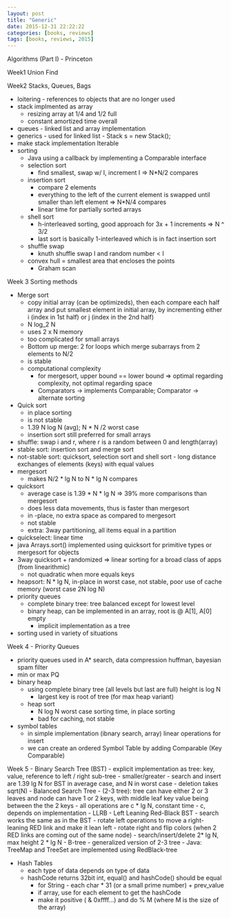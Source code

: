 ```yaml
---
layout: post
title: "Generic"
date: 2015-12-31 22:22:22
categories: [books, reviews]
tags: [books, reviews, 2015]
---
```

Algorithms (Part I) - Princeton

Week1 Union Find

Week2 Stacks, Queues, Bags
- loitering - references to objects that are no longer used
- stack implmented as array
    - resizing array at 1/4 and 1/2 full
    - constant amortized time overall
- queues - linked list and array implementation
- generics - used for linked list - Stack<Integer> s = new Stack<Integer>();
- make stack implementation Iterable
- sorting
    - Java using a callback by implementing a Comparable interface
    - selection sort
        - find smallest, swap w/ I, increment I => N*N/2 compares
    - insertion sort
        - compare 2 elements
        - everything to the left of the current element is swapped until smaller than left element => N*N/4 compares
        - linear time for partially sorted arrays
    - shell sort
        - h-interleaved sorting, good approach for 3x + 1 increments => N ^ 3/2
        - last sort is basically 1-interleaved which is in fact insertion sort
    - shuffle swap
        - knuth shuffle swap I and random number < I
    - convex hull = smallest area that encloses the points
        - Graham scan

Week 3 Sorting methods
- Merge sort
    - copy initial array (can be optimizeds), then each compare each half array and put smallest element in initial array, by incrementing either i (index in 1st half) or j (index in the 2nd half)
    - N log_2 N
    - uses 2 x N memory
    - too complicated for small arrays
    - Bottom up merge: 2 for loops which merge subarrays from 2 elements to N/2
    - is stable
    - computational complexity
        - for mergesort, upper bound == lower bound => optimal regarding complexity, not optimal regarding space
        - Comparators -> implements Comparable; Comparator -> alternate sorting
- Quick sort
    - in place sorting
    - is not stable
    - 1.39 N log N (avg); N * N /2 worst case
    - insertion sort still preferred for small arrays
- shuffle: swap i and r, where r is a random between 0 and length(array)
- stable sort: insertion sort and merge sort
- not-stable sort: quicksort, selection sort and shell sort - long distance exchanges of elements (keys) with equal values
- mergesort
    - makes N/2 * lg N to N * lg N compares
- quicksort
    - average case is 1.39 * N * lg N => 39% more comparisons than mergesort
    - does less data movements, thus is faster than mergesort
    - in -place, no extra space as compared to mergesort
    - not stable
    - extra: 3way partitioning, all items equal in a partition
- quickselect: linear time
- java Arrays.sort() implemented using quicksort for primitive types or mergesort for objects
- 3way quicksort + randomized => linear sorting for a broad class of apps (from linearithmic)
    - not quadratic when more equals keys
- heapsort: N * lg N, in-place in worst case, not stable, poor use of cache memory (worst case 2N log N)
- priority queues
    - complete binary tree: tree balanced except for lowest level
    - binary heap, can be implemented in an array, root is @ A[1], A[0] empty
        - implicit implementation as a tree
- sorting used in variety of situations

Week 4 - Priority Queues
- priority queues used in A* search, data compression huffman, bayesian spam filter
- min or max PQ
- binary heap
    - using complete binary tree (all levels but last are full) height is log N
        - largest key is root of tree (for max heap variant)
    - heap sort
        - N log N worst case sorting time, in place sorting
        - bad for caching, not stable
- symbol tables
    - in simple implementation (ibnary search, array) linear operations for insert
    - we can create an ordered Symbol Table by adding Comparable (Key Comparable<Key>)

Week 5
    - Binary Search Tree  (BST) - explicit implementation as tree: key, value, reference to left / right sub-tree - smaller/greater
        - search and insert are 1.39 lg N for BST in average case, and N in worst case
        - deletion takes sqrt(N)
    - Balanced Search Tree
        - (2-3 tree): tree can have either 2 or 3 leaves and node can have 1 or 2 keys, with middle leaf key value being between the the 2 keys
            - all operations are c * lg N, constant time - c, depends on implementation
    - LLRB - Left Leaning Red-Black BST
        - search works the same as in the BST
        - rotate left operations to move a right-leaning RED link and make it lean left
        - rotate right and flip colors (when 2 RED links are coming out of the same node)
        - search/insert/delete 2* lg N, max height 2 * lg N
    - B-tree
        - generalized version of 2-3 tree
        - Java: TreeMap and TreeSet are implemented using RedBlack-tree
- Hash Tables
    - each type of data depends on type of data
    - hashCode returns 32bit int, equal() and hashCode() should be equal
        - for String - each char * 31 (or a small prime number) + prev_value
        - if array, use for each element to get the hashCode
        - make it positive ( & 0xffff...) and do % M (where M is the size of the array)
